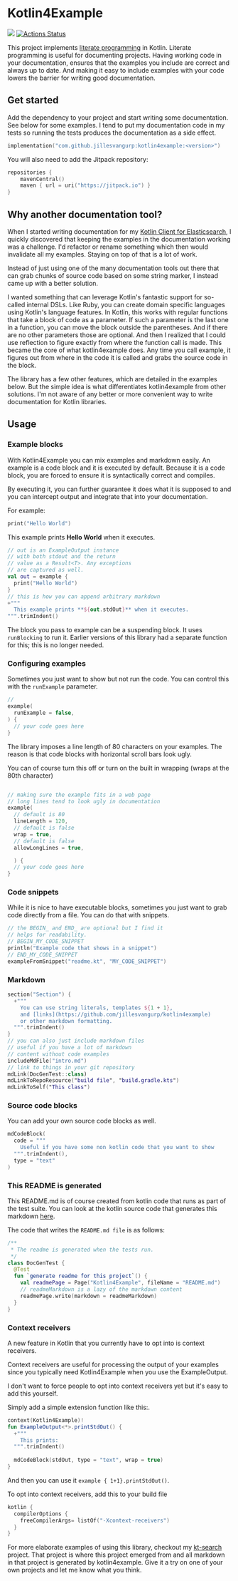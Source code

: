 # Kotlin4Example

[![](https://jitpack.io/v/jillesvangurp/kotlin4example.svg)](https://jitpack.io/#jillesvangurp/kotlin4example)
[![Actions Status](https://github.com/jillesvangurp/kotlin4example/workflows/CI-gradle-build/badge.svg)](https://github.com/jillesvangurp/kotlin4example/actions)

This project implements [literate programming](https://en.wikipedia.org/wiki/Literate_programming) in Kotlin. Literate programming is useful
for documenting projects. Having working code in your documentation, ensures that the examples you include are correct 
and always up to date. And making it easy to include examples with your code lowers the barrier for writing good documentation.

## Get started

Add the dependency to your project and start writing some documentation. See below for some examples.
I tend to put my documentation code in my tests so running the tests produces the documentation as a side effect. 

```kotlin
implementation("com.github.jillesvangurp:kotlin4example:<version>")
```

You will also need to add the Jitpack repository:

```kotlin
repositories {
    mavenCentral()
    maven { url = uri("https://jitpack.io") }
}
```

## Why another documentation tool?
    
When I started writing documentation for my [Kotlin Client for Elasticsearch](https://githubcom/jillesvangurp/es-kotlin-wrapper-client), I quickly discovered that keeping the 
examples in the documentation working was a challenge. I'd refactor or rename something which then would invalidate 
all my examples. Staying on top of that is a lot of work.

Instead of just using one of the many documentation tools out there that can grab chunks of source code based on 
some string marker, I instead came up with a better solution.

I wanted something that can leverage Kotlin's fantastic support for so-called internal DSLs. Like Ruby, you
can create domain specific languages using Kotlin's language features. In Kotlin, this works with regular functions
that take a block of code as a parameter. If such a parameter is the last one in a function, you can move the block outside 
the parentheses. And if there are no other parameters those are optional. And then I realized that I could use 
reflection to figure exactly from where the function call is made. This became the core 
of what kotlin4example does. Any time you call example, it figures out from where in the code it is called and grabs the source 
code in the block. 

The library has a few other features, which are detailed in the examples below. But the simple idea is what
differentiates kotlin4example from other solutions. I'm not aware of any better or more convenient way to write 
documentation for Kotlin libraries.


## Usage

### Example blocks

With Kotlin4Example you can mix examples and markdown easily. 
An example is a code block
and it is executed by default. Because it is a code block,
 you are forced to ensure
it is syntactically correct and compiles. 

By executing it, you can further guarantee it does what it 
is supposed to and you can
intercept output and integrate that into your documentation.

For example:

```kotlin
print("Hello World")
```

This example prints **Hello World** when it executes. 

```kotlin
// out is an ExampleOutput instance
// with both stdout and the return
// value as a Result<T>. Any exceptions
// are captured as well.
val out = example {
  print("Hello World")
}
// this is how you can append arbitrary markdown
+"""
  This example prints **${out.stdOut}** when it executes. 
""".trimIndent()
```

The block you pass to example can be a suspending block. It uses `runBlocking` to run it. Earlier
versions of this library had a separate function for this; this is no longer needed.

### Configuring examples

Sometimes you just want to show but not run the code. You can control this with the 
`runExample` parameter.

```kotlin
//
example(
  runExample = false,
) {
  // your code goes here
}
```

The library imposes a line length of 80 characters on your examples. The 
reason is that code blocks with horizontal scroll bars look ugly. 

You can of course turn this off or turn on the built in wrapping (wraps at the 80th character) 

```kotlin

// making sure the example fits in a web page
// long lines tend to look ugly in documentation
example(
  // default is 80
  lineLength = 120,
  // default is false
  wrap = true,
  // default is false
  allowLongLines = true,

  ) {
  // your code goes here
}
```

### Code snippets

While it is nice to have executable blocks, 
sometimes you just want to grab
code directly from a file. You can do that with snippets.

```kotlin
// the BEGIN_ and END_ are optional but I find it
// helps for readability.
// BEGIN_MY_CODE_SNIPPET
println("Example code that shows in a snippet")
// END_MY_CODE_SNIPPET
exampleFromSnippet("readme.kt", "MY_CODE_SNIPPET")
```

### Markdown

```kotlin
section("Section") {
  +"""
    You can use string literals, templates ${1 + 1}, 
    and [links](https://github.com/jillesvangurp/kotlin4example)
    or other markdown formatting.
  """.trimIndent()
}
// you can also just include markdown files
// useful if you have a lot of markdown
// content without code examples
includeMdFile("intro.md")
// link to things in your git repository
mdLink(DocGenTest::class)
mdLinkToRepoResource("build file", "build.gradle.kts")
mdLinkToSelf("This class")
```

### Source code blocks

You can add your own source code blocks as well.

```kotlin
mdCodeBlock(
  code = """
    Useful if you have some non kotlin code that you want to show
  """.trimIndent(),
  type = "text"
)
```

### This README is generated

This README.md is of course created from kotlin code that 
runs as part of the test suite. You can look at the kotlin 
source code that generates this markdown [here](https://github.com/jillesvangurp/kotlin4example/blob/master/src/test/kotlin/com/jillesvangurp/kotlin4example/docs/readme.kt).

The code that writes the `README.md file` is as follows:

```kotlin
/**
 * The readme is generated when the tests run.
 */
class DocGenTest {
  @Test
  fun `generate readme for this project`() {
    val readmePage = Page("Kotlin4Example", fileName = "README.md")
    // readmeMarkdown is a lazy of the markdown content
    readmePage.write(markdown = readmeMarkdown)
  }
}
```

### Context receivers

A new feature in Kotlin that you currently have to opt into is context receivers.

Context receivers are useful for processing the output of your examples since you typically
need Kotlin4Example when you use the ExampleOutput.

I don't want
to force people to opt into context receivers yet but it's easy to add this yourself.

Simply add a simple extension function like this:.

```kotlin
context(Kotlin4Example)!
fun ExampleOutput<*>.printStdOut() {
  +"""
    This prints:
  """.trimIndent()
 
  mdCodeBlock(stdOut, type = "text", wrap = true)
}
```

And then you can use it `example { 1+1}.printStdOut()`.

To opt into context receivers, add this to your build file

```kotlin
kotlin {
  compilerOptions {
    freeCompilerArgs= listOf("-Xcontext-receivers")
  }
}        
```

For more elaborate examples of using this library, checkout my 
[kt-search](https://github.com/jillesvangurp/kt-search) project. That 
project is where this project emerged from and all markdown in that project is generated by kotlin4example. Give it a 
try on one of your own projects and let me know what you think.


